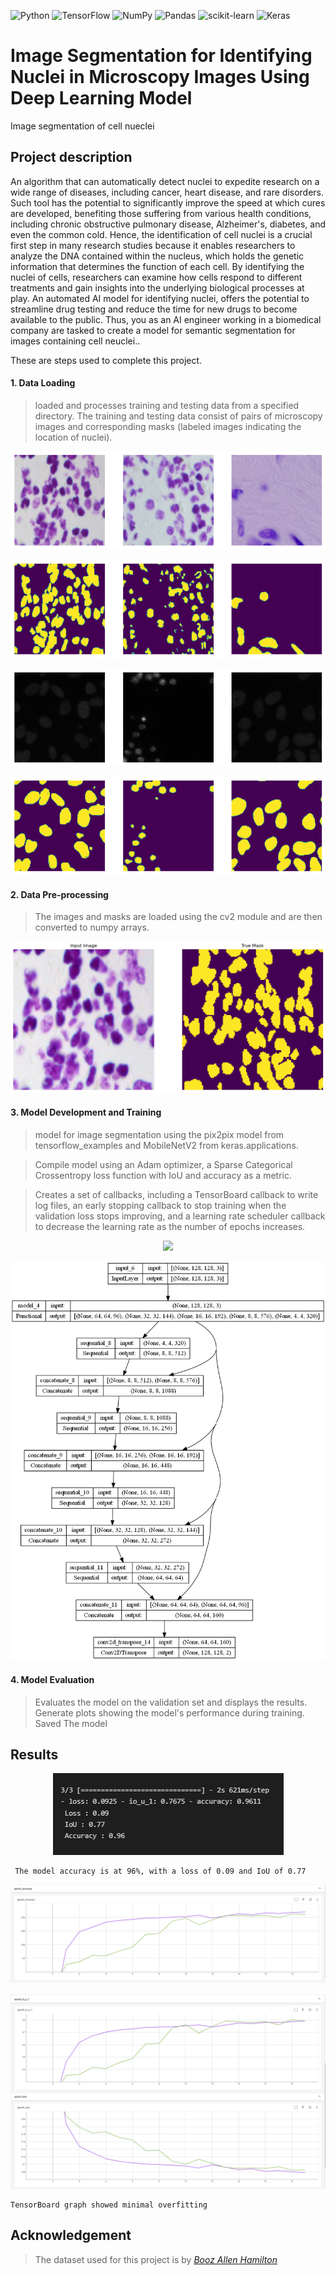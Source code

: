 

![Python](https://img.shields.io/badge/python-3670A0?style=for-the-badge&logo=python&logoColor=ffdd54)
![TensorFlow](https://img.shields.io/badge/TensorFlow-%23FF6F00.svg?style=for-the-badge&logo=TensorFlow&logoColor=white)
![NumPy](https://img.shields.io/badge/numpy-%23013243.svg?style=for-the-badge&logo=numpy&logoColor=white)
![Pandas](https://img.shields.io/badge/pandas-%23150458.svg?style=for-the-badge&logo=pandas&logoColor=white)
![scikit-learn](https://img.shields.io/badge/scikit--learn-%23F7931E.svg?style=for-the-badge&logo=scikit-learn&logoColor=white)
![Keras](https://img.shields.io/badge/Keras-%23D00000.svg?style=for-the-badge&logo=Keras&logoColor=white)


# Image Segmentation for Identifying Nuclei in Microscopy Images Using Deep Learning Model
 Image segmentation of cell nueclei

## Project description

An algorithm that can automatically detect nuclei to expedite research on a wide range of diseases, including cancer, heart disease, and rare disorders. Such tool has the potential to significantly improve the speed at which cures are developed, benefiting those suffering from various health conditions, including chronic obstructive pulmonary disease, Alzheimer's, diabetes, and even the common cold.
Hence, the identification of cell nuclei is a crucial first step in many research studies because it enables researchers to analyze the DNA contained within the nucleus, which holds the genetic information that determines the function of each cell. By identifying the nuclei of cells, researchers can examine how cells respond to different treatments and gain insights into the underlying biological processes at play. An automated AI model for identifying nuclei, offers the potential to streamline drug testing and reduce the time for new drugs to become available to the public.
Thus, you as an AI engineer working in a biomedical company are tasked to create a model for semantic segmentation for images containing cell neuclei..

These are steps used to complete this project.
 
#### 1. Data Loading
> loaded and processes training and testing data from a specified directory. The training and testing data consist of pairs of microscopy images and corresponding masks (labeled images indicating the location of nuclei). 


<p align="center"><img src = "Resources/train_input.png"></p> 
<p align="center"><img src = "Resources/train_masks.png"></p> 
<p align="center"><img src = "Resources/test_input.png"></p> 
<p align="center"><img src = "Resources/test_masks.png"></p> 

#### 2. Data Pre-processing
> The images and masks are loaded using the cv2 module and are then converted to numpy arrays.

<p align="center"><img src = "Resources/array_2_image1.png"></p> 

#### 3. Model Development and Training
>  model for image segmentation using the pix2pix model from tensorflow_examples and MobileNetV2 from keras.applications.  

> Compile model using an Adam optimizer, a Sparse Categorical Crossentropy loss function with IoU and accuracy as a metric.

> Creates a set of callbacks, including a TensorBoard callback to write log files, an early stopping callback to stop training when the validation loss stops improving, and a learning rate scheduler callback to decrease the learning rate as the number of epochs increases.

<p align="center"><img src = "Resources/ezgif.com-gif-maker.gif"></p> 
<p align="center"><img src = "Resources/model.png"></p>

#### 4. Model Evaluation
> Evaluates the model on the validation set and displays the results.
> Generate plots showing the model's performance during training.
> Saved The model

## Results
<p align="center"><img src = "Resources/deploy.PNG"></p>    
    
     The model accuracy is at 96%, with a loss of 0.09 and IoU of 0.77
    
<p align="center"><img src = "Resources/tb_acc.PNG"></p> 
<p align="center"><img src = "Resources/tb_iou_loss.PNG"></p>
    
    TensorBoard graph showed minimal overfitting
    
## Acknowledgement
> The dataset used for this project is by *[Booz Allen Hamilton](https://www.kaggle.com/competitions/data-science-bowl-2018/overview)*
